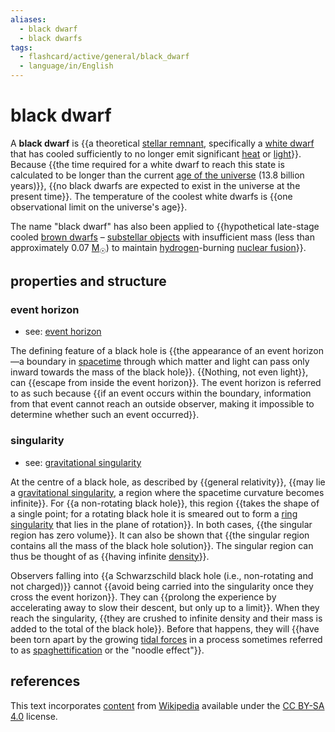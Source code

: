 ```yaml
---
aliases:
  - black dwarf
  - black dwarfs
tags:
  - flashcard/active/general/black_dwarf
  - language/in/English
---
```


# black dwarf

A __black dwarf__ is {{a theoretical [stellar remnant](compact%20object.md), specifically a [white dwarf](white%20dwarf.md) that has cooled sufficiently to no longer emit significant [heat](heat.md) or [light](light.md)}}. Because {{the time required for a white dwarf to reach this state is calculated to be longer than the current [age of the universe](age%20of%20the%20universe.md) (13.8 billion years)}}, {{no black dwarfs are expected to exist in the universe at the present time}}. The temperature of the coolest white dwarfs is {{one observational limit on the universe's age}}. <!--SR:!2024-12-19,101,290!2025-07-23,275,330!2025-01-24,127,290!2025-03-13,167,310-->

The name "black dwarf" has also been applied to {{hypothetical late-stage cooled [brown dwarfs](brown%20dwarf.md) – [substellar objects](substellar%20object.md) with insufficient mass (less than approximately 0.07 [M<sub>☉</sub>](solar%20mass.md)) to maintain [hydrogen](hydrogen.md)-burning [nuclear fusion](nuclear%20fusion.md)}}. <!--SR:!2024-10-31,63,270-->

## properties and structure

### event horizon

- see: [event horizon](event%20horizon.md)

The defining feature of a black hole is {{the appearance of an event horizon—a boundary in [spacetime](spacetime.md) through which matter and light can pass only inward towards the mass of the black hole}}. {{Nothing, not even light}}, can {{escape from inside the event horizon}}. The event horizon is referred to as such because {{if an event occurs within the boundary, information from that event cannot reach an outside observer, making it impossible to determine whether such an event occurred}}. <!--SR:!2025-03-18,154,300!2025-06-18,246,340!2024-10-28,66,320!2025-05-11,208,320-->

### singularity

- see: [gravitational singularity](gravitational%20singularity.md)

At the centre of a black hole, as described by {{general relativity}}, {{may lie a [gravitational singularity](gravitational%20singularity.md), a region where the spacetime curvature becomes infinite}}. For {{a non-rotating black hole}}, this region {{takes the shape of a single point; for a rotating black hole it is smeared out to form a [ring singularity](ring%20singularity.md) that lies in the plane of rotation}}. In both cases, {{the singular region has zero volume}}. It can also be shown that {{the singular region contains all the mass of the black hole solution}}. The singular region can thus be thought of as {{having infinite [density](density.md)}}. <!--SR:!2024-12-09,93,300!2025-07-23,275,340!2024-11-02,70,320!2025-05-11,207,320!2025-05-27,220,320!2025-07-02,257,340!2024-10-28,66,320-->

Observers falling into {{a Schwarzschild black hole (i.e., non-rotating and not charged)}} cannot {{avoid being carried into the singularity once they cross the event horizon}}. They can {{prolong the experience by accelerating away to slow their descent, but only up to a limit}}. When they reach the singularity, {{they are crushed to infinite density and their mass is added to the total of the black hole}}. Before that happens, they will {{have been torn apart by the growing [tidal forces](tidal%20force.md) in a process sometimes referred to as [spaghettification](spaghettification.md) or the "noodle effect"}}. <!--SR:!2024-12-04,89,300!2025-01-17,120,300!2025-06-06,234,320!2024-11-11,76,320!2025-04-14,193,320-->

## references

This text incorporates [content](https://en.wikipedia.org/wiki/black_dwarf) from [Wikipedia](Wikipedia.md) available under the [CC BY-SA 4.0](https://creativecommons.org/licenses/by-sa/4.0/) license.
